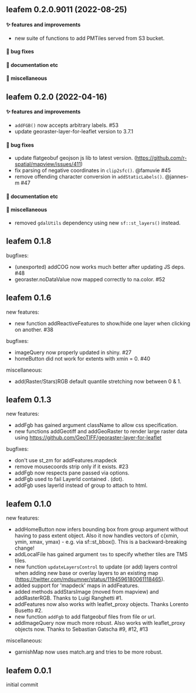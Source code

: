 ## leafem 0.2.0.9011 (2022-08-25)

#### ✨ features and improvements

  * new suite of functions to add PMTiles served from S3 bucket.

#### 🐛 bug fixes

#### 💬 documentation etc

#### 🍬 miscellaneous


## leafem 0.2.0 (2022-04-16)

#### ✨ features and improvements

  * `addFGB()` now accepts arbitrary labels. #53
  * update georaster-layer-for-leaflet version to 3.7.1

#### 🐛 bug fixes

  * update flatgeobuf geojson js lib to latest version. (https://github.com/r-spatial/mapview/issues/411)
  * fix parsing of negative coordinates in `clip2sfc()`. @famuvie #45
  * remove offending character conversion in `addStaticLabels()`. @jannes-m #47

#### 💬 documentation etc

#### 🍬 miscellaneous

  * removed `gdalUtils` dependency using new `sf::st_layers()` instead. 


## leafem 0.1.8

bugfixes:

  * (unexported) addCOG now works much better after updating JS deps. #48
  * georaster.noDataValue now mapped correctly to na.color. #52

## leafem 0.1.6

new features:

  * new function addReactiveFeatures to show/hide one layer when clicking on another. #38
  
bugfixes:

  * imageQuery now properly updated in shiny. #27
  * homeButton did not work for extents with xmin = 0. #40
  
miscellaneous:

  * add(Raster/Stars)RGB default quantile stretching now between 0 & 1.


## leafem 0.1.3

new features:

  * addFgb has gained argument className to allow css specification.
  * new functions addGeotiff and addGeoRaster to render large raster data using https://github.com/GeoTIFF/georaster-layer-for-leaflet

bugfixes:
  
  * don't use st_zm for addFeatures.mapdeck
  * remove mousecoords strip only if it exists. #23
  * addFgb now respects pane passed via options.
  * addFgb used to fail LayerId contained . (dot).
  * addFgb uses layerId instead of group to attach to html.

## leafem 0.1.0

new features:

  * addHomeButton now infers bounding box from group argument without having to pass extent object. Also it now handles vectors of c(xmin, ymin, xmax, ymax) - e.g. via sf::st_bbox(). This is a backward-breaking change!
  * addLocalFile has gained argument `tms` to specify whether tiles are TMS tiles.
  * new function `updateLayersControl` to update (or add) layers control when adding new base or overlay layers to an existing map (https://twitter.com/mdsumner/status/1194596180061118465).
  * added support for 'mapdeck' maps in addFeatures.
  * added methods addStarsImage (moved from mapview) and addRasterRGB. Thanks to Luigi Ranghetti #1.
  * addFeatures now also works with leaflet_proxy objects. Thanks Lorento Busetto #2.
  * new function `addFgb` to add flatgeobuf files from file or url.
  * addImageQuery now much more robust. Also works with leaflet_proxy objects now. Thanks to Sebastian Gatscha #9, #12, #13
  
miscellaneous:

  * garnishMap now uses match.arg and tries to be more robust.

## leafem 0.0.1

initial commit
